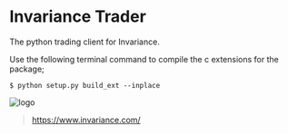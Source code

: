 # Invariance Trader
The python trading client for Invariance.

Use the following terminal command to compile the c extensions for the package;
```console
$ python setup.py build_ext --inplace
```

![logo](https://github.com/InvariancePte/inv_trader/blob/master/documentation/invariance_logo_small.png)
> https://www.invariance.com/
